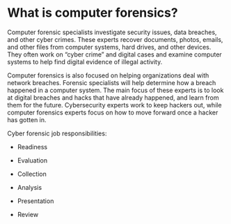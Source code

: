 # What is computer forensics?

Computer forensic specialists investigate security issues, data breaches, and other cyber crimes. These experts recover documents, photos, emails, and other files from computer systems, hard drives, and other devices. They often work on “cyber crime” and digital cases and examine computer systems to help find digital evidence of illegal activity. 

Computer forensics is also focused on helping organizations deal with network breaches. Forensic specialists will help determine how a breach happened in a computer system. The main focus of these experts is to look at digital breaches and hacks that have already happened, and learn from them for the future. Cybersecurity experts work to keep hackers out, while computer forensics experts focus on how to move forward once a hacker has gotten in.

Cyber forensic job responsibilities:

- Readiness

- Evaluation

- Collection

- Analysis 

- Presentation

- Review 

